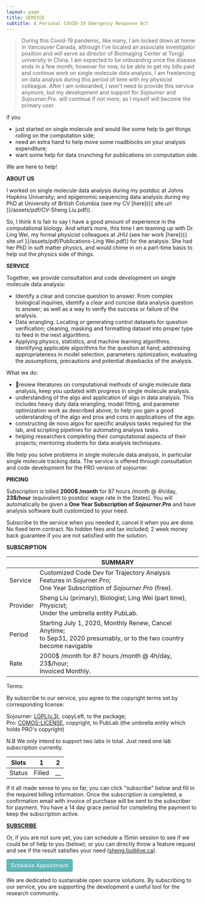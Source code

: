 ```yaml
---
layout: page
title: SERVICE
subtitle: A Personal COVID-19 Emergency Response Act
---
```


> During this Covid-19 pandemic, like many, I am locked down at home in Vancouver Canada, although I’ve located an associate investigator position and will serve as director of Bioimaging Center at Tongji university in China. I am expected to be onboarding once the disease ends in a few month; however for now, to be able to get my bills paid and continue work on single molecule data analysis, I am freelancing on data analysis during this period of time with my physicist colleague. After I am onboarded, I won’t need to provide this service anymore, but my development and support for *Sojourner* and *Sojourner.Pro*. will continue if not more, as I myself will become the primary user.

if you 

- just started on single molecule and would like some help to get things rolling on the computation side;
- need an extra hand to help move some roadblocks on your analysis expenditure; 
- want some help for data crunching for publications on computation side. 

We are here to help! 

**ABOUT US**

I worked on single molecule data analysis during my postdoc at Johns Hopkins University; and epigenomic sequencing data analysis during my PhD at University of British Columbia (see my CV [here]({{ site.url }}/assets/pdf/CV-Sheng Liu.pdf)).

So, I think it is fair to say I have a good amount of experience in the computational biology. And what’s more, this time I am teaming up with Dr. Ling Wei, my formal physicist colleagues at JHU (see her work [here]({{ site.url }}/assets/pdf/Publications-Ling Wei.pdf)) for the analysis. She had her PhD in soft matter physics, and would chime in on a part-time basis to help out the physics side of things.

**SERVICE**

Together, we provide consultation and code development on single molecule data analysis:

* Identify a clear and concise question to answer. From complex biological inquiries, identify a clear and concise data analysis question to answer; as well as a way to verify the success or failure of the analysis. 
* Data wrangling. Locating or generating control datasets for question verification; cleaning, masking and formatting dataset into proper type to feed in the next algorithms. 
* Applying physics, statistics, and machine learning algorithms. Identifying applicable algorithms for the question at hand; addressing appropriateness in model selection, parameters optimization; evaluating the assumptions, precautions and potential drawbacks of the analysis.

What we do:

- review literatures on computational methods of single molecule data analysis, keep you updated with progress in single molecule analysis. 
- understanding of the algo and application of algo in data analysis. This includes heavy duty data wrangling, model fitting, and parameter optimization work as described above, to help you gain a good understanding of the algo and pros and cons in applications of the ago. 
- constructing de novo algos for specific analysis tasks required for the lab, and scripting pipelines for automating analysis tasks.
- helping researchers completing their computational aspects of their projects; mentoring students for data analysis techniques. 

We help you solve problems in single molecule data analysis, in particular single molecule tracking data. The service is offered through consultation and code development for the PRO version of sojourner. 

**PRICING**

Subscription is billed **2000$ /month** for 87 hours /month @ 4h/day, **23$/hour** (equivalent to postdoc wage rate in the States). You will automatically be given a **One Year Subscription of *Sojourner.Pro*** and have analysis software built customized to your need.

Subscribe to the service when you needed it, cancel it when you are done. No fixed term contract. No hidden fees and tax included; 2 week money back guarantee if you are not satisfied with the solution. 

**SUBSCRIPTION**

|          | SUMMARY                                                      |
| -------- | ------------------------------------------------------------ |
| Service  | Customized Code Dev for Trajectory Analysis Features in Sojurner.Pro;<br/>One Year Subscription of *Sojourner.Pro* (free). |
| Provider | Sheng Liu (primary), Biologist; Ling Wei (part time), Physicist; <br/>Under the umbrella entity PubLab. |
| Period   | Starting July 1, 2020, Monthly Renew, Cancel Anytime; <br/>to Sep31, 2020 presumably, or to the two country become navigable |
| Rate     | 2000$ /month for 87 hours /month @ 4h/day, 23$/hour; <br/>Invoiced Monthly. |

Terms:

By subscribe to our service, you agree to the copyright terms set by corresponding license: 

Sojourner: [LGPL(v.3)](https://opensource.org/licenses/LGPL-3.0), copyLeft, to the package;<br/>Pro: [COMOS-LICENSE](https://github.com/sheng-liu/sojourner/blob/master/docs/COMOS-LICENSE.txt), copyright, to PubLab (the umbrella entity which holds PRO's copyright)

N.B We only intend to support two labs in total. Just need one lab subscription currently. 

| Slots  | 1      | 2    |
| ------ | ------ | ---- |
| Status | Filled | __   |

If it all made sense to you so far, you can click "subscribe" below and fill in the required billing information. Once the subscription is completed, a confirmation email with invoice of purchase will be sent to the subscriber for payment. You have a 14 day grace period for completing the payment to keep the subscription active.



**[SUBSCRIBE](http://eepurl.com/g812FH)**



Or, if you are not sure yet, you can schedule a 15min session to see if we could be of help to you (below); or you can directly throw a feature request and see if the result satisfies your need (sheng.liu@live.ca).

<a href="https://app.acuityscheduling.com/schedule.php?owner=19997944" target="_blank" class="acuity-embed-button" style="background: #5fb8b9; color: #fff; padding: 8px 12px; border: 0px; -webkit-box-shadow: 0 -2px 0 rgba(0,0,0,0.15) inset;-moz-box-shadow: 0 -2px 0 rgba(0,0,0,0.15) inset;box-shadow: 0 -2px 0 rgba(0,0,0,0.15) inset;border-radius: 4px; text-decoration: none; display: inline-block;">Schedule Appointment</a><link rel="stylesheet" href="https://embed.acuityscheduling.com/embed/button/19997944.css" id="acuity-button-styles" /><script src="https://embed.acuityscheduling.com/embed/button/19997944.js" async></script>

We are dedicated to sustainable open source solutions. By subscribing to our service, you are supporting the development a useful tool for the research community. 

